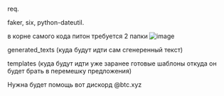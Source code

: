 req.

faker,
six,
python-dateutil.


в корне самого кода питон требуется 2 папки ![image](https://github.com/user-attachments/assets/8339ef68-74f5-4c18-93b7-a73d2b519efe)


generated_texts  (куда будут идти сам сгенеренный текст)


templates (куда будут идти уже заранее готовые шаблоны откуда он будет брать в перемешку предложения)

Нужна будет помощь вот дискорд @btc.xyz


